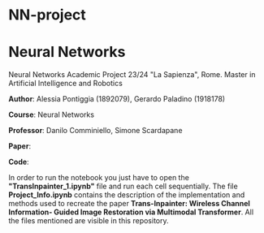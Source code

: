 # NN-project

# Neural Networks

Neural Networks Academic Project 23/24 "La Sapienza", Rome. 
Master in Artificial Intelligence and Robotics

**Author**: Alessia Pontiggia (1892079), Gerardo Paladino (1918178)

**Course**: Neural Networks

**Professor**: Danilo Comminiello, Simone Scardapane

**Paper**: 

**Code**: 

In order to run the notebook you just have to open the **"TransInpainter_1.ipynb"** file and run each cell sequentially.
The file **Project_Info.ipynb** contains the description of the implementation and methods used to recreate the paper **Trans-Inpainter: Wireless Channel Information-
Guided Image Restoration via Multimodal Transformer**.
All the files mentioned are visible in this repository.
